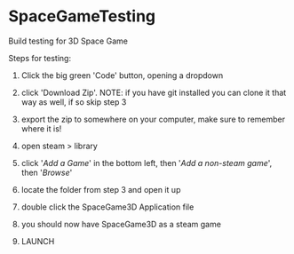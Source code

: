 # SpaceGameTesting
Build testing for 3D Space Game


Steps for testing:

1. Click the big green 'Code' button, opening a dropdown

2. click 'Download Zip'. NOTE: if you have git installed you can clone it that way as well, if so skip step 3

3. export the zip to somewhere on your computer, make sure to remember where it is!

4. open steam > library

5. click '*Add a Game*' in the bottom left, then '*Add a non-steam game*', then '*Browse*'

6. locate the folder from step 3 and open it up

7. double click the SpaceGame3D Application file

8. you should now have SpaceGame3D as a steam game

9. LAUNCH

